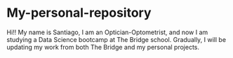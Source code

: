 # My-personal-repository
Hi!! My name is Santiago, I am an Optician-Optometrist, and now I am studying a Data Science bootcamp at The Bridge school. Gradually, I will be updating my work from both The Bridge and my personal projects.
